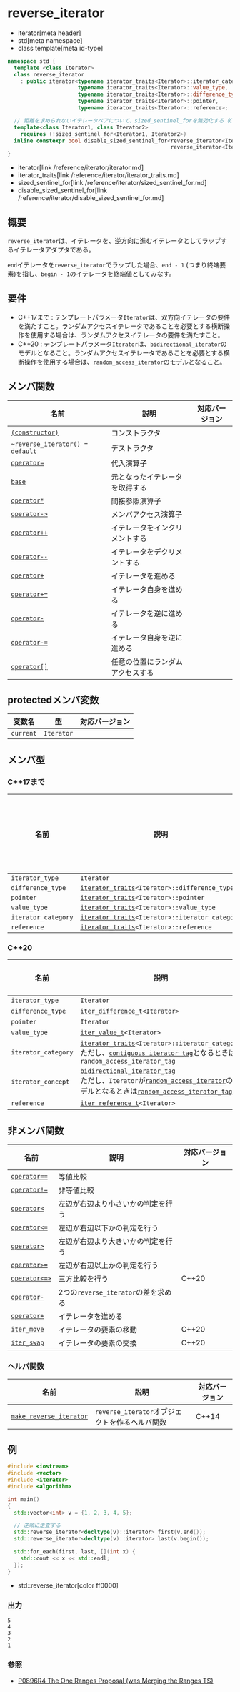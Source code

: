 # reverse_iterator
* iterator[meta header]
* std[meta namespace]
* class template[meta id-type]

```cpp
namespace std {
  template <class Iterator>
  class reverse_iterator
    : public iterator<typename iterator_traits<Iterator>::iterator_category,
                      typename iterator_traits<Iterator>::value_type,
                      typename iterator_traits<Iterator>::difference_type,
                      typename iterator_traits<Iterator>::pointer,
                      typename iterator_traits<Iterator>::reference>;

  // 距離を求められないイテレータペアについて、sized_sentinel_forを無効化する（C++20）
  template<class Iterator1, class Iterator2>
    requires (!sized_sentinel_for<Iterator1, Iterator2>)
  inline constexpr bool disable_sized_sentinel_for<reverse_iterator<Iterator1>,
                                                   reverse_iterator<Iterator2>> = true;
}
```
* iterator[link /reference/iterator/iterator.md]
* iterator_traits[link /reference/iterator/iterator_traits.md]
* sized_sentinel_for[link /reference/iterator/sized_sentinel_for.md]
* disable_sized_sentinel_for[link /reference/iterator/disable_sized_sentinel_for.md]

## 概要
`reverse_iterator`は、イテレータを、逆方向に進むイテレータとしてラップするイテレータアダプタである。

`end`イテレータを`reverse_iterator`でラップした場合、`end - 1` (つまり終端要素)を指し、`begin - 1`のイテレータを終端値としてみなす。


## 要件

- C++17まで : テンプレートパラメータ`Iterator`は、双方向イテレータの要件を満たすこと。ランダムアクセスイテレータであることを必要とする横断操作を使用する場合は、ランダムアクセスイテレータの要件を満たすこと。
- C++20 : テンプレートパラメータ`Iterator`は、[`bidirectional_iterator`](/reference/iterator/bidirectional_iterator.md)のモデルとなること。ランダムアクセスイテレータであることを必要とする横断操作を使用する場合は、[`random_access_iterator`](/reference/iterator/random_access_iterator.md)のモデルとなること。


## メンバ関数

| 名前 | 説明 | 対応バージョン |
|----------------------------------------------------------|--------------------------------------------------|-------|
| [`(constructor)`](reverse_iterator/op_constructor.md) | コンストラクタ | |
| `~reverse_iterator() = default` | デストラクタ | |
| [`operator=`](reverse_iterator/op_assign.md) | 代入演算子 | |
| [`base`](reverse_iterator/base.md) | 元となったイテレータを取得する | |
| [`operator*`](reverse_iterator/op_deref.md) | 間接参照演算子 | |
| [`operator->`](reverse_iterator/op_arrow.md) | メンバアクセス演算子 | |
| [`operator++`](reverse_iterator/op_increment.md) | イテレータをインクリメントする | |
| [`operator--`](reverse_iterator/op_decrement.md) | イテレータをデクリメントする | |
| [`operator+`](reverse_iterator/op_unary_plus.md) | イテレータを進める | |
| [`operator+=`](reverse_iterator/op_plus_assign.md) | イテレータ自身を進める | |
| [`operator-`](reverse_iterator/op_unary_minus.md) | イテレータを逆に進める | |
| [`operator-=`](reverse_iterator/op_minus_assign.md) | イテレータ自身を逆に進める | |
| [`operator[]`](reverse_iterator/op_at.md) | 任意の位置にランダムアクセスする | |


## protectedメンバ変数

| 変数名    | 型         | 対応バージョン |
|-----------|------------|-------|
| `current` | `Iterator` | |


## メンバ型

### C++17まで

| 名前 | 説明 | 対応バージョン |
|-----------------------------------------|----------------------------------------|-------|
| `iterator_type` | `Iterator` | |
| `difference_type` | [`iterator_traits`](/reference/iterator/iterator_traits.md)`<Iterator>::difference_type` | |
| `pointer` | [`iterator_traits`](/reference/iterator/iterator_traits.md)`<Iterator>::pointer` | |
| `value_type` | [`iterator_traits`](/reference/iterator/iterator_traits.md)`<Iterator>::value_type` | |
| `iterator_category` | [`iterator_traits`](/reference/iterator/iterator_traits.md)`<Iterator>::iterator_category` | |
| `reference` | [`iterator_traits`](/reference/iterator/iterator_traits.md)`<Iterator>::reference` | |

### C++20

| 名前 | 説明 | 対応バージョン |
|------------------------------------------------------|-------------|-------|
| `iterator_type` | `Iterator` | |
| `difference_type` | [`iter_difference_t`](/reference/iterator/iter_difference_t.md)`<Iterator>` | C++20 |
| `pointer` | `Iterator` | |
| `value_type` | [`iter_value_t`](/reference/iterator/iter_value_t.md)`<Iterator>` | C++20 |
| `iterator_category` | [`iterator_traits`](/reference/iterator/iterator_traits.md)`<Iterator>::iterator_category` <br/> ただし、[`contiguous_iterator_tag`](/reference/iterator/iterator_tag.md)となるときは`random_access_iterator_tag` | C++20 |
| `iterator_concept` | [`bidirectional_iterator_tag`](/reference/iterator/iterator_tag.md) <br/> ただし、`Iterator`が[`random_access_iterator`](/reference/iterator/random_access_iterator.md)のモデルとなるときは[`random_access_iterator_tag`](/reference/iterator/iterator_tag.md)  | C++20 |
| `reference` | [`iter_reference_t`](/reference/iterator/iter_reference_t.md)`<Iterator>`  | C++20 |

## 非メンバ関数

| 名前 | 説明 | 対応バージョン |
|---------------------------------------------------------|------------------------|-------|
| [`operator==`](reverse_iterator/op_equal.md) | 等値比較 | |
| [`operator!=`](reverse_iterator/op_not_equal.md) | 非等値比較 | |
| [`operator<`](reverse_iterator/op_less.md) | 左辺が右辺より小さいかの判定を行う | |
| [`operator<=`](reverse_iterator/op_less_equal.md) | 左辺が右辺以下かの判定を行う | |
| [`operator>`](reverse_iterator/op_greater.md) | 左辺が右辺より大きいかの判定を行う | |
| [`operator>=`](reverse_iterator/op_greater_equal.md) | 左辺が右辺以上かの判定を行う | |
| [`operator<=>`](reverse_iterator/op_compare_3way.md.nolink)           | 三方比較を行う | C++20 |
| [`operator-`](reverse_iterator/op_minus.md) | 2つの`reverse_iterator`の差を求める | |
| [`operator+`](reverse_iterator/op_plus.md) | イテレータを進める | |
| [`iter_move`](reverse_iterator/iter_move.md)     | イテレータの要素の移動 | C++20 |
| [`iter_swap`](reverse_iterator/iter_swap.md)     | イテレータの要素の交換 | C++20 |

### ヘルパ関数

| 名前 | 説明 | 対応バージョン |
|------|------|----------------|
| [`make_reverse_iterator`](make_reverse_iterator.md) | `reverse_iterator`オブジェクトを作るヘルパ関数 | C++14 |


## 例
```cpp example
#include <iostream>
#include <vector>
#include <iterator>
#include <algorithm>

int main()
{
  std::vector<int> v = {1, 2, 3, 4, 5};

  // 逆順に走査する
  std::reverse_iterator<decltype(v)::iterator> first(v.end());
  std::reverse_iterator<decltype(v)::iterator> last(v.begin());

  std::for_each(first, last, [](int x) {
    std::cout << x << std::endl;
  });
}
```
* std::reverse_iterator[color ff0000]

### 出力
```
5
4
3
2
1
```

### 参照

- [P0896R4 The One Ranges Proposal (was Merging the Ranges TS)](http://www.open-std.org/jtc1/sc22/wg21/docs/papers/2018/p0896r4.pdf)
